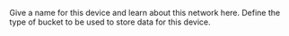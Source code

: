 Give a name for this device and learn about this network here. Define the type of bucket to be used to store data for this device.